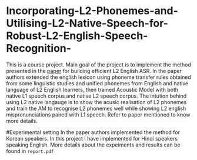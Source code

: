 # Incorporating-L2-Phonemes-and-Utilising-L2-Native-Speech-for-Robust-L2-English-Speech-Recognition-

This is a course project. Main goal of the project is to implement the method presented in the [paper](https://www.isca-speech.org/archive/pdfs/interspeech_2023/wang23e_interspeech.pdf) for building efficient L2 English ASR. In the paper authors extended the english lexicon using phoneme transfer rules obtained from some linguistic studies and unified phonemes from English and native language of L2 English learners, then trained Acoustic Model with both native L1 speech corpus and native L2 speech corpus. The intution behind using L2 native langauge is to show the acusic realisation of L2 phonemes and train the AM to recognise L2 phonemes well while showing L2 english mispronunciations paired with L1 speech. Refer to paper mentioned to know more details.

#Experimental setting
In the paper authors implemented the method for Korean speakers. In this project I have implemented for Hindi speakers speaking English. More details about the expeiments and results can be found in `report.pdf`
